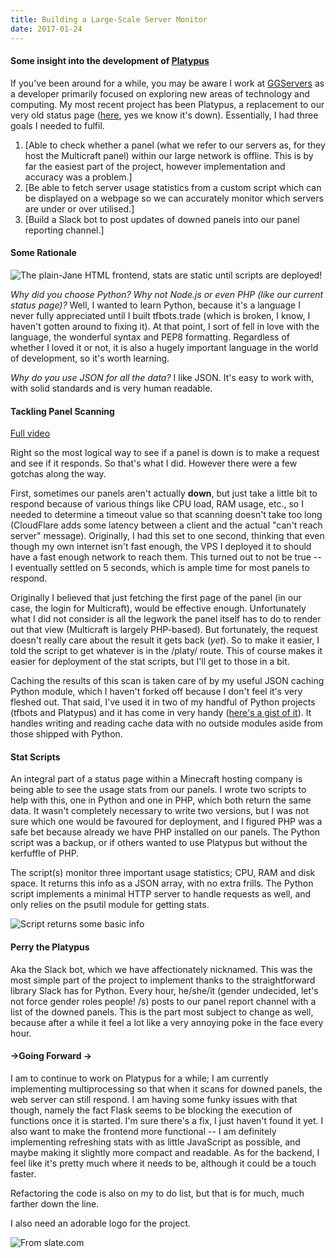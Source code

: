 ```yaml
---
title: Building a Large-Scale Server Monitor
date: 2017-01-24
---
```


#### Some insight into the development of [Platypus](https://github.com/ggservers/platypus)

If you've been around for a while, you may be aware I
work at [GGServers](https://ggservers.com) as a developer primarily focused on exploring new
areas of technology and computing. My most recent project has been
Platypus, a replacement to our very old status page
([here](https://status.ggservers.com/), yes we know it's down). Essentially, I had three
goals I needed to fulfil.

1.  [Able to check whether a panel (what we refer to our servers as, for
    they host the Multicraft panel) within our large network is offline.
    This is by far the easiest part of the project, however
    implementation and accuracy was a problem.]
2.  [Be able to fetch server usage statistics from a custom script which
    can be displayed on a webpage so we can accurately monitor which
    servers are under or over utilised.]
3.  [Build a Slack bot to post updates of downed panels into our panel
    reporting channel.]

#### Some Rationale

![The plain-Jane HTML frontend, stats are static until scripts are deployed!](https://cdn-images-1.medium.com/max/600/1*dn3zU7rRapONwU0XoV1Ylw.png)

*Why did you choose Python? Why not Node.js or even PHP (like our
current status page)?* Well, I wanted to learn Python, because it's a
language I never fully appreciated until I built tfbots.trade (which is
broken, I know, I haven't gotten around to fixing it). At that point, I
sort of fell in love with the language, the wonderful syntax and PEP8
formatting. Regardless of whether I loved it or not, it is also a hugely
important language in the world of development, so it's worth learning.

*Why do you use JSON for all the data?* I like JSON. It's easy to work
with, with solid standards and is very human readable.

#### Tackling Panel Scanning

[Full video](https://youtu.be/xAXT1mOFccM)

Right so the most logical way to see if a panel is down is to make a
request and see if it responds. So that's what I did. However there were
a few gotchas along the way.

First, sometimes our panels aren't actually **down**, but just take a
little bit to respond because of various things like CPU load, RAM
usage, etc., so I needed to determine a timeout value so that scanning
doesn't take too long (CloudFlare adds some latency between a client and
the actual "can't reach server" message). Originally, I had this set to
one second, thinking that even though my own internet isn't fast enough,
the VPS I deployed it to should have a fast enough network to reach
them. This turned out to not be true -- I eventually settled on 5
seconds, which is ample time for most panels to respond.

Originally I believed that just fetching the first page of the panel (in
our case, the login for Multicraft), would be effective enough.
Unfortunately what I did not consider is all the legwork the panel
itself has to do to render out that view (Multicraft is largely
PHP-based). But fortunately, the request doesn't really care about the
result it gets back (*yet*). So to make it easier, I told the script to
get whatever is in the /platy/ route. This of course makes it easier for
deployment of the stat scripts, but I'll get to those in a bit.

Caching the results of this scan is taken care of by my useful JSON
caching Python module, which I haven't forked off because I don't feel
it's very fleshed out. That said, I've used it in two of my handful of
Python projects (tfbots and Platypus) and it has come in very handy
([here's a gist of it](https://gist.github.com/gmemstr/78d7525b1397c35b7db6cfa858f766c0)). It handles writing and reading cache data with no
outside modules aside from those shipped with Python.

#### Stat Scripts

An integral part of a status page within a Minecraft hosting company is
being able to see the usage stats from our panels. I wrote two scripts
to help with this, one in Python and one in PHP, which both return the
same data. It wasn't completely necessary to write two versions, but I
was not sure which one would be favoured for deployment, and I figured
PHP was a safe bet because already we have PHP installed on our panels.
The Python script was a backup, or if others wanted to use Platypus but
without the kerfuffle of PHP.

The script(s) monitor three important usage statistics; CPU, RAM and
disk space. It returns this info as a JSON array, with no extra frills.
The Python script implements a minimal HTTP server to handle requests as
well, and only relies on the psutil module for getting stats.

![Script returns some basic info](https://cdn-images-1.medium.com/max/800/1*Zm2es9y_7pmNlh7D675eNQ.png)

#### Perry the Platypus

Aka the Slack bot, which we have affectionately nicknamed. This was the
most simple part of the project to implement thanks to the
straightforward library Slack has for Python. Every hour, he/she/it
(gender undecided, let's not force gender roles people! /s) posts to our
panel report channel with a list of the downed panels. This is the part
most subject to change as well, because after a while it feel a lot like
a very annoying poke in the face every hour.

#### →Going Forward →

I am to continue to work on Platypus for a while; I am currently
implementing multiprocessing so that when it scans for downed panels,
the web server can still respond. I am having some funky issues with
that though, namely the fact Flask seems to be blocking the execution of
functions once it is started. I'm sure there's a fix, I just haven't
found it yet. I also want to make the frontend more functional -- I am
definitely implementing refreshing stats with as little JavaScript as
possible, and maybe making it slightly more compact and readable. As for
the backend, I feel like it's pretty much where it needs to be, although
it could be a touch faster.

Refactoring the code is also on my to do list, but that is for much,
much farther down the line.

I also need an adorable logo for the project.

![From slate.com](https://cdn-images-1.medium.com/max/800/0*15v5v1q_81L1rTGV.jpg)
